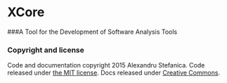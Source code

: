 # XCore
###A Tool for the Development of Software Analysis Tools

### Copyright and license

Code and documentation copyright 2015 Alexandru Stefanica. Code released under [the MIT license](https://github.com/SAlexandru/Corex/blob/master/Licence). Docs released under [Creative Commons](https://github.com/SAlexandru/Corex/blob/master/Licence).
